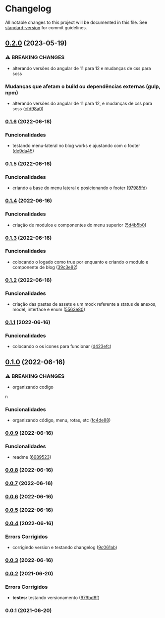 # Changelog

All notable changes to this project will be documented in this file. See [standard-version](https://github.com/conventional-changelog/standard-version) for commit guidelines.

## [0.2.0](https://github.com/FabianaTavares/fabiana-utils/compare/v0.1.6...v0.2.0) (2023-05-19)


### ⚠ BREAKING CHANGES

* alterando versões do angular de 11 para 12 e mudanças de css para scss

### Mudanças que afetam o build ou dependências externas (gulp, npm)

* alterando versões do angular de 11 para 12, e mudanças de css para scss ([cfd98a0](https://github.com/FabianaTavares/fabiana-utils/commit/cfd98a0d3177238f5e6c183c0318bde7b81f7096))

### [0.1.6](https://github.com/FabianaTavares/fabiana-utils/compare/v0.1.5...v0.1.6) (2022-06-18)


### Funcionalidades

* testando menu-lateral no blog works e ajustando com o footer ([de9da45](https://github.com/FabianaTavares/fabiana-utils/commit/de9da45e32cde55605408eb228fe5b4f9243703b))

### [0.1.5](https://github.com/FabianaTavares/fabiana-utils/compare/v0.1.4...v0.1.5) (2022-06-16)


### Funcionalidades

* criando a base do menu lateral e posicionando o footer ([97985fd](https://github.com/FabianaTavares/fabiana-utils/commit/97985fddf67cc150e1ab0c991c5bcf9f23712e77))

### [0.1.4](https://github.com/FabianaTavares/fabiana-utils/compare/v0.1.3...v0.1.4) (2022-06-16)


### Funcionalidades

* criação de modulos e componentes do menu superior ([5d4b5b0](https://github.com/FabianaTavares/fabiana-utils/commit/5d4b5b0eb640d1b4c4dd05d55e8ac2e68a3c4083))

### [0.1.3](https://github.com/FabianaTavares/fabiana-utils/compare/v0.1.2...v0.1.3) (2022-06-16)


### Funcionalidades

* colocando o logado como true por enquanto e criando o modulo e componente de blog ([39c3e82](https://github.com/FabianaTavares/fabiana-utils/commit/39c3e82b79eb18e5fbd54563fc062479cbc95bed))

### [0.1.2](https://github.com/FabianaTavares/fabiana-utils/compare/v0.1.1...v0.1.2) (2022-06-16)


### Funcionalidades

* criação das pastas de assets e um mock referente a status de anexos, model, interface e enum ([5563e80](https://github.com/FabianaTavares/fabiana-utils/commit/5563e801efbc6c2fd25c8bfcbec7f956038196bb))

### [0.1.1](https://github.com/FabianaTavares/fabiana-utils/compare/v0.1.0...v0.1.1) (2022-06-16)


### Funcionalidades

* colocando o os icones para funcionar ([d423efc](https://github.com/FabianaTavares/fabiana-utils/commit/d423efc1d18cbbaedb960608c0e0052e8b825591))

## [0.1.0](https://github.com/FabianaTavares/fabiana-utils/compare/v0.0.9...v0.1.0) (2022-06-16)


### ⚠ BREAKING CHANGES

* organizando codigo

n

### Funcionalidades

* organizando código, menu, rotas, etc ([fc4de88](https://github.com/FabianaTavares/fabiana-utils/commit/fc4de88c6de2744d922fd0ca58ed112818087fc3))

### [0.0.9](https://github.com/FabianaTavares/fabiana-utils/compare/v0.0.8...v0.0.9) (2022-06-16)


### Funcionalidades

* readme ([6689523](https://github.com/FabianaTavares/fabiana-utils/commit/668952337cea46350e81b5428955cbf06b00663e))

### [0.0.8](https://github.com/FabianaTavares/fabiana-utils/compare/v0.0.7...v0.0.8) (2022-06-16)

### [0.0.7](https://github.com/FabianaTavares/fabiana-utils/compare/v0.0.6...v0.0.7) (2022-06-16)

### [0.0.6](https://github.com/FabianaTavares/fabiana-utils/compare/v0.0.5...v0.0.6) (2022-06-16)

### [0.0.5](https://github.com/FabianaTavares/fabiana-utils/compare/v0.0.4...v0.0.5) (2022-06-16)

### [0.0.4](https://github.com/FabianaTavares/fabiana-utils/compare/v0.0.3...v0.0.4) (2022-06-16)


### Errors Corrigidos

* corrigindo version e testando changelog ([9c061ab](https://github.com/FabianaTavares/fabiana-utils/commit/9c061ab2f77e03c7bd5c650ad5c2d63dc9821701))

### [0.0.3](https://github.com/FabianaTavares/fabiana-utils/compare/v0.0.2...v0.0.3) (2022-06-16)

### [0.0.2](https://github.com/FabianaTavares/fabiana-utils/compare/v0.0.1...v0.0.2) (2021-06-20)


### Errors Corrigidos

* **testes:** testando versionamento ([979bd8f](https://github.com/FabianaTavares/fabiana-utils/commit/979bd8f94491a7aa323b5bf2e20ce726f67cafcf))

### 0.0.1 (2021-06-20)
